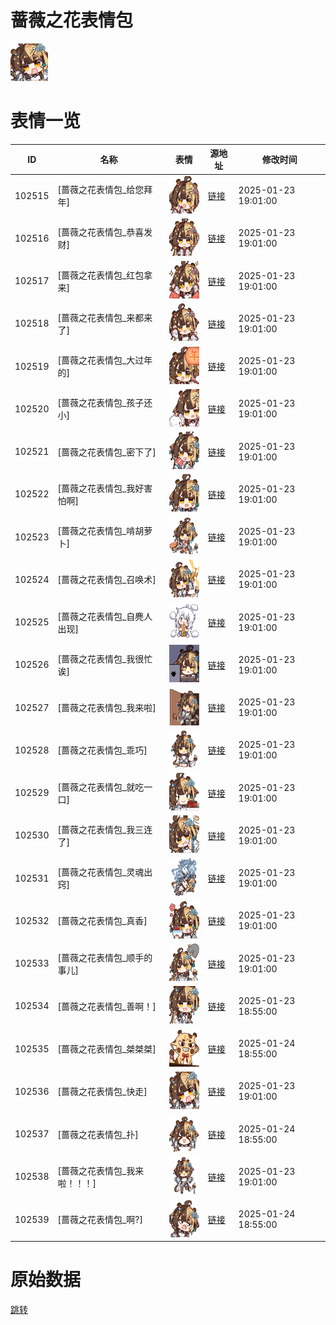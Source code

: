 # 蔷薇之花表情包

<img src="./cover.png" height="60" alt="cover" />

# 表情一览

|ID|名称|表情|源地址|修改时间|
|----|----|----|----|----|
|102515|[蔷薇之花表情包_给您拜年]|<img src="./pic/102515_%5B蔷薇之花表情包_给您拜年%5D.png" height="60" alt="给您拜年"/>|[链接](https://i0.hdslb.com/bfs/garb/811aff2fd39b87be2fd603fb2b75e17fad5d15b8.png)|2025-01-23 19:01:00|
|102516|[蔷薇之花表情包_恭喜发财]|<img src="./pic/102516_%5B蔷薇之花表情包_恭喜发财%5D.png" height="60" alt="恭喜发财"/>|[链接](https://i0.hdslb.com/bfs/garb/effc8067cce46879848257a6253f7fb88ead295b.png)|2025-01-23 19:01:00|
|102517|[蔷薇之花表情包_红包拿来]|<img src="./pic/102517_%5B蔷薇之花表情包_红包拿来%5D.png" height="60" alt="红包拿来"/>|[链接](https://i0.hdslb.com/bfs/garb/254cfd06adb19e01ae6411c07a7628f6990a15eb.png)|2025-01-23 19:01:00|
|102518|[蔷薇之花表情包_来都来了]|<img src="./pic/102518_%5B蔷薇之花表情包_来都来了%5D.png" height="60" alt="来都来了"/>|[链接](https://i0.hdslb.com/bfs/garb/4757c4e08c0f909bb5ca60e854f9de5cf25be1a3.png)|2025-01-23 19:01:00|
|102519|[蔷薇之花表情包_大过年的]|<img src="./pic/102519_%5B蔷薇之花表情包_大过年的%5D.png" height="60" alt="大过年的"/>|[链接](https://i0.hdslb.com/bfs/garb/0566ec548454d5ff71913c2cbd3af89fa007aad1.png)|2025-01-23 19:01:00|
|102520|[蔷薇之花表情包_孩子还小]|<img src="./pic/102520_%5B蔷薇之花表情包_孩子还小%5D.png" height="60" alt="孩子还小"/>|[链接](https://i0.hdslb.com/bfs/garb/9922a5118bb7f04cd165b497f1f7dd3c04de3094.png)|2025-01-23 19:01:00|
|102521|[蔷薇之花表情包_密下了]|<img src="./pic/102521_%5B蔷薇之花表情包_密下了%5D.png" height="60" alt="密下了"/>|[链接](https://i0.hdslb.com/bfs/garb/c7d0c28bcca2eb8ef2c0af07e9c0b31121798901.png)|2025-01-23 19:01:00|
|102522|[蔷薇之花表情包_我好害怕啊]|<img src="./pic/102522_%5B蔷薇之花表情包_我好害怕啊%5D.png" height="60" alt="我好害怕啊"/>|[链接](https://i0.hdslb.com/bfs/garb/96befc9e491c4abd722a219333035f92261c635b.png)|2025-01-23 19:01:00|
|102523|[蔷薇之花表情包_啃胡萝卜]|<img src="./pic/102523_%5B蔷薇之花表情包_啃胡萝卜%5D.png" height="60" alt="啃胡萝卜"/>|[链接](https://i0.hdslb.com/bfs/garb/a91c2644cfb83aa0d32ba00d7073af1ab8660796.png)|2025-01-23 19:01:00|
|102524|[蔷薇之花表情包_召唤术]|<img src="./pic/102524_%5B蔷薇之花表情包_召唤术%5D.png" height="60" alt="召唤术"/>|[链接](https://i0.hdslb.com/bfs/garb/747a541347a67ef8eba51342ba018d98a8d09526.png)|2025-01-23 19:01:00|
|102525|[蔷薇之花表情包_自麂人出现]|<img src="./pic/102525_%5B蔷薇之花表情包_自麂人出现%5D.png" height="60" alt="自麂人出现"/>|[链接](https://i0.hdslb.com/bfs/garb/0eb379186625a664b00aba927949d9d7fab6e6bc.png)|2025-01-23 19:01:00|
|102526|[蔷薇之花表情包_我很忙诶]|<img src="./pic/102526_%5B蔷薇之花表情包_我很忙诶%5D.png" height="60" alt="我很忙诶"/>|[链接](https://i0.hdslb.com/bfs/garb/6af8c666d686878f0c0a3ac948030ecbcf4b6c54.png)|2025-01-23 19:01:00|
|102527|[蔷薇之花表情包_我来啦]|<img src="./pic/102527_%5B蔷薇之花表情包_我来啦%5D.png" height="60" alt="我来啦"/>|[链接](https://i0.hdslb.com/bfs/garb/6375d0d16e843c2907c891fad4f96ca1ad7e8334.png)|2025-01-23 19:01:00|
|102528|[蔷薇之花表情包_乖巧]|<img src="./pic/102528_%5B蔷薇之花表情包_乖巧%5D.png" height="60" alt="乖巧"/>|[链接](https://i0.hdslb.com/bfs/garb/fb54f70ae6e59879a2636b29d3cb73a05fdf4305.png)|2025-01-23 19:01:00|
|102529|[蔷薇之花表情包_就吃一口]|<img src="./pic/102529_%5B蔷薇之花表情包_就吃一口%5D.png" height="60" alt="就吃一口"/>|[链接](https://i0.hdslb.com/bfs/garb/6542fe98d4ccc2ea0bd0efcd906ad811c0e81893.png)|2025-01-23 19:01:00|
|102530|[蔷薇之花表情包_我三连了]|<img src="./pic/102530_%5B蔷薇之花表情包_我三连了%5D.png" height="60" alt="我三连了"/>|[链接](https://i0.hdslb.com/bfs/garb/24ec2144f3162ecee5f1415095e9907cb8dc8c5d.png)|2025-01-23 19:01:00|
|102531|[蔷薇之花表情包_灵魂出窍]|<img src="./pic/102531_%5B蔷薇之花表情包_灵魂出窍%5D.png" height="60" alt="灵魂出窍"/>|[链接](https://i0.hdslb.com/bfs/garb/274e50282dc8f5d69506d78c28047ca4c0e49e10.png)|2025-01-23 19:01:00|
|102532|[蔷薇之花表情包_真香]|<img src="./pic/102532_%5B蔷薇之花表情包_真香%5D.png" height="60" alt="真香"/>|[链接](https://i0.hdslb.com/bfs/garb/df15dc12266135befb5489f303974616f360fd40.png)|2025-01-23 19:01:00|
|102533|[蔷薇之花表情包_顺手的事儿]|<img src="./pic/102533_%5B蔷薇之花表情包_顺手的事儿%5D.png" height="60" alt="顺手的事儿"/>|[链接](https://i0.hdslb.com/bfs/garb/940c71d7888386e992cdbb5a2328b205b25c212e.png)|2025-01-23 19:01:00|
|102534|[蔷薇之花表情包_善啊！]|<img src="./pic/102534_%5B蔷薇之花表情包_善啊！%5D.png" height="60" alt="善啊！"/>|[链接](https://i0.hdslb.com/bfs/garb/23040b6f8101b320026fe9acb4dc4a7589a9b403.png)|2025-01-23 18:55:00|
|102535|[蔷薇之花表情包_桀桀桀]|<img src="./pic/102535_%5B蔷薇之花表情包_桀桀桀%5D.png" height="60" alt="桀桀桀"/>|[链接](https://i0.hdslb.com/bfs/garb/d24a815938e211ebafd6bcbd6031b89c4d95a41a.png)|2025-01-24 18:55:00|
|102536|[蔷薇之花表情包_快走]|<img src="./pic/102536_%5B蔷薇之花表情包_快走%5D.png" height="60" alt="快走"/>|[链接](https://i0.hdslb.com/bfs/garb/9c6d8b11bb677fdddfcefd51e187021a8c7fc232.png)|2025-01-23 19:01:00|
|102537|[蔷薇之花表情包_扑]|<img src="./pic/102537_%5B蔷薇之花表情包_扑%5D.png" height="60" alt="扑"/>|[链接](https://i0.hdslb.com/bfs/garb/74aaeb26c84cbc71d896c257549b05db46e06049.png)|2025-01-24 18:55:00|
|102538|[蔷薇之花表情包_我来啦！！！]|<img src="./pic/102538_%5B蔷薇之花表情包_我来啦！！！%5D.png" height="60" alt="我来啦！！！"/>|[链接](https://i0.hdslb.com/bfs/garb/deaf76c15899835534fd73891560d71afc7a2e11.png)|2025-01-23 19:01:00|
|102539|[蔷薇之花表情包_啊?]|<img src="./pic/102539_%5B蔷薇之花表情包_啊_%5D.png" height="60" alt="啊?"/>|[链接](https://i0.hdslb.com/bfs/garb/7c615380e81d89f4a3139fe0a37b40d6866cbe54.png)|2025-01-24 18:55:00|

# 原始数据

[跳转](./raw.json)

